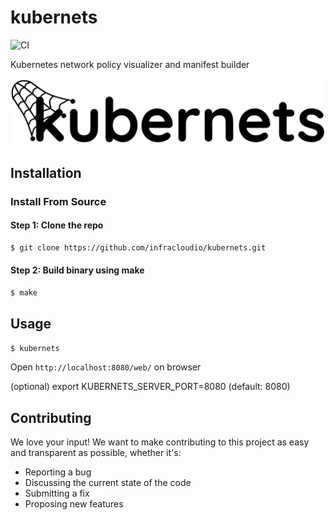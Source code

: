 # kubernets

![CI](https://github.com/infracloudio/kubernets/workflows/CI/badge.svg)

Kubernetes network policy visualizer and manifest builder

![](/web/images/kubernets_logo.png)

## Installation

### Install From Source

#### Step 1: Clone the repo

```bash
$ git clone https://github.com/infracloudio/kubernets.git
```

#### Step 2: Build binary using make

```bash
$ make
```

## Usage

```bash
$ kubernets
```

Open `http://localhost:8080/web/` on browser

(optional) export KUBERNETS_SERVER_PORT=8080 (default: 8080)


## Contributing

We love your input! We want to make contributing to this project as easy and transparent as possible, whether it's:
- Reporting a bug
- Discussing the current state of the code
- Submitting a fix
- Proposing new features

